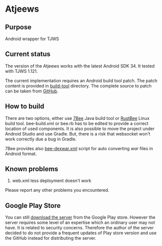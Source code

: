 # Atjeews

## Purpose
Android wrapper for TJWS

## Current status
The version of the Atjeews works with the latest Android SDK 34. It tested with TJWS 1.121. 

The current implementation requires an Android build tool patch. The patch content is provided
in [build-tool](https://github.com/drogatkin/Atjeews/tree/master/build-tool) directory. The complete source to patch can be taken from [GitHub](https://github.com/miracle2k/android-platform_sdk).

## How to build
There are two options, either use [7Bee](https://github.com/drogatkin/7Bee) Java build tool
or [RustBee](https://gitlab.com/tools6772135/rusthub/-/tree/master)  Linux build tool. bee-build.xml or bee.rb has to be edited to provide
a correct location of used components. It is also possible to move the project under Android Studio and use Gradle. But, there
is a risk that websocket won't work correctly due a bug in Gradle.

7Bee provides also [bee-dexwar.xml](https://github.com/drogatkin/Atjeews/blob/master/bee-dexwar.xml) script for auto converting *war* files in Android format.

## Known problems
1. web.xml less deployment doesn't work

Please report any other problems you encountered.

## Google Play Store
You can still [download the server](
https://play.google.com/store/apps/details?id=rogatkin.mobile.web&hl=en) from the Google Play store. However the server requires some level
of an expertise which an ordinary user may not have. It is related to security concerns. Therefore the author
of the server decided to do not provide a frequent updates of Play store version and use the GitHub instead for distributing the server.


